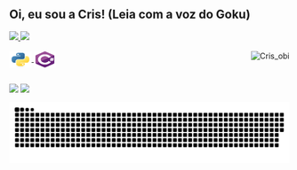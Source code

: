## Oi, eu sou a Cris! (Leia com a voz do Goku)
 <div>
  <a href="https://github.com/cristiana-e">
  <img height="180em" src="https://github-readme-stats.vercel.app/api?username=cristiana-e&show_icons=true&theme=dracula&include_all_commits=true&count_private=true"/>
  <img height="180em" src="https://github-readme-stats.vercel.app/api/top-langs/?username=cristiana-e&layout=compact&langs_count=7&theme=dracula"/>
</div>
<div style="display: inline_block"><br>
  <img align="center" alt="Cris_ama_Python" height="30" width="40" src="https://raw.githubusercontent.com/devicons/devicon/master/icons/python/python-original.svg">
  <img align="center" alt="Cris-_Csharp" height="30" width="40" src="https://raw.githubusercontent.com/devicons/devicon/master/icons/csharp/csharp-original.svg">
  <img align="right" alt="Cris_obi" src="https://i.giphy.com/media/Nx0rz3jtxtEre/giphy.webp">
</div>
  
  ##
 
<div> 
    <a href = "mailto:rodriguesc.cristiana@gmail.com"><img src="https://img.shields.io/badge/-Gmail-%23333?style=for-the-badge&logo=gmail&logoColor=white" target="_blank"></a>
  <a href="https://www.linkedin.com/in/cristianaerodrigues/-45875016a" target="_blank"><img src="https://img.shields.io/badge/-LinkedIn-%230077B5?style=for-the-badge&logo=linkedin&logoColor=white" target="_blank"></a> 
 
  ![Snake animation](https://github.com/cristiana-e/cristiana-e/blob/output/github-contribution-grid-snake.svg)
 
</div>
